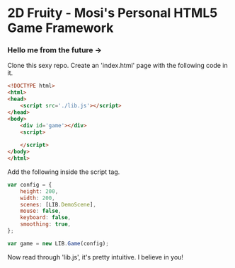 # 2D Fruity - Mosi's Personal HTML5 Game Framework

### Hello me from the future ->

Clone this sexy repo. Create an 'index.html' page with the following code in it.
```html
<!DOCTYPE html>
<html>
<head>
    <script src='./lib.js'></script>
</head>
<body>
    <div id='game'></div>
    <script>
        
    </script>
</body>
</html>
```

Add the following inside the script tag.

```javascript
var config = {
    height: 200,
    width: 200,
    scenes: [LIB.DemoScene],
    mouse: false,
    keyboard: false,
    smoothing: true,
};

var game = new LIB.Game(config);
```

Now read through 'lib.js', it's pretty intuitive. I believe in you!